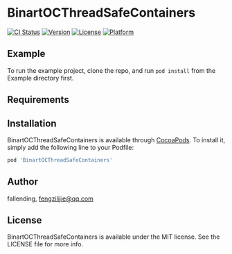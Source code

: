 # BinartOCThreadSafeContainers

[![CI Status](https://img.shields.io/travis/fallending/BinartOCThreadSafeContainers.svg?style=flat)](https://travis-ci.org/fallending/BinartOCThreadSafeContainers)
[![Version](https://img.shields.io/cocoapods/v/BinartOCThreadSafeContainers.svg?style=flat)](https://cocoapods.org/pods/BinartOCThreadSafeContainers)
[![License](https://img.shields.io/cocoapods/l/BinartOCThreadSafeContainers.svg?style=flat)](https://cocoapods.org/pods/BinartOCThreadSafeContainers)
[![Platform](https://img.shields.io/cocoapods/p/BinartOCThreadSafeContainers.svg?style=flat)](https://cocoapods.org/pods/BinartOCThreadSafeContainers)

## Example

To run the example project, clone the repo, and run `pod install` from the Example directory first.

## Requirements

## Installation

BinartOCThreadSafeContainers is available through [CocoaPods](https://cocoapods.org). To install
it, simply add the following line to your Podfile:

```ruby
pod 'BinartOCThreadSafeContainers'
```

## Author

fallending, fengzilijie@qq.com

## License

BinartOCThreadSafeContainers is available under the MIT license. See the LICENSE file for more info.
